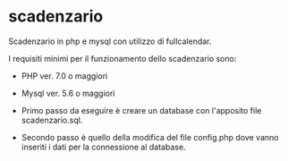 # scadenzario
Scadenzario in php e mysql con utilizzo di fullcalendar.

I requisiti minimi per il funzionamento dello scadenzario sono:

- PHP ver. 7.0 o maggiori
- Mysql ver. 5.6 o maggiori

- Primo passo da eseguire è creare un database con l'apposito file scadenzario.sql.
- Secondo passo è quello della modifica del file config.php dove vanno inseriti i dati
  per la connessione al database.
